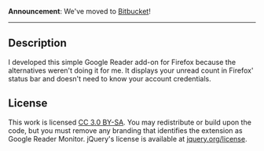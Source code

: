 **Announcement**: We've moved to [Bitbucket](https://bitbucket.org/pieterdd/googlereadermonitor)!




---

Description
-----------

I developed this simple Google Reader add-on for Firefox because the alternatives weren't doing it for me. It displays your unread count in Firefox' status bar and doesn't need to know your account credentials.


License
-------

This work is licensed [CC 3.0 BY-SA](http://creativecommons.org/licenses/by-sa/3.0/). You may redistribute or build upon the code, but you must remove any branding that identifies the extension as Google Reader Monitor. jQuery's license is available at [jquery.org/license](http://jquery.org/license/).